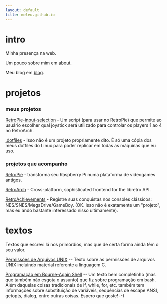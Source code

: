 ```yaml
---
layout: default
title: meleu.github.io
---
```

# intro
Minha presença na web.

Um pouco sobre mim em [about](/about).

Meu blog em [blog](/blog).

# projetos
### meus projetos

[RetroPie-input-selection](https://github.com/meleu/RetroPie-input-selection) - Um script (para usar no RetroPie) que
permite ao usuário escolher qual joystick será utilizado para controlar os players 1 ao 4 no RetroArch.

[.dotfiles](https://github.com/meleu/.dotfiles) - Isso não é um projeto propriamente dito. É só uma cópia dos meus
dotfiles do Linux para poder replicar em todas as máquinas que eu uso.

### projetos que acompanho
[RetroPie](http://retropie.org.uk/) - transforma seu Raspberry Pi numa plataforma de videogames antigos.

[RetroArch](https://github.com/libretro/RetroArch) - Cross-platform, sophisticated frontend for the libretro API.

[RetroAchievements](http://retroachievements.org) - Registre suas conquistas nos consoles clássicos:
NES/SNES/MegaDrive/GameBoy. (OK. Isso não é exatamente um "projeto", mas eu ando bastante interessado nisso ultimamente).

# textos
Textos que escrevi lá nos primórdios, mas que de certa forma ainda têm o seu valor.

[Permissões de Arquivos UNIX](https://raw.githubusercontent.com/meleu/meleu.github.io/master/txts/permissoes.txt) -- Texto
sobre as permissões de arquivos UNIX incluindo material referente a linguagem C.

[Programação em Bourne-Again Shell](https://raw.githubusercontent.com/meleu/meleu.github.io/master/txts/bashscripting.txt) -- Um
texto bem completinho (mas que também não esgota o assunto) que fiz sobre programação em bash. Além daquelas coisas
tradicionais de if, while, for, etc. também tem informações sobre substituição de variáveis, sequências de escape ANSI,
getopts, dialog, entre outras coisas. Espero que goste! :-)
